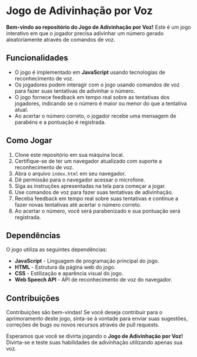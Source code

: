 # Jogo de Adivinhação por Voz

**Bem-vindo ao repositório do Jogo de Adivinhação por Voz!** Este é um jogo interativo em que o jogador precisa adivinhar um número gerado aleatoriamente através de comandos de voz.

## Funcionalidades

- O jogo é implementado em **JavaScript** usando tecnologias de reconhecimento de voz.
- Os jogadores podem interagir com o jogo usando comandos de voz para fazer suas tentativas de adivinhar o número.
- O jogo fornece feedback em tempo real sobre as tentativas dos jogadores, indicando se o número é maior ou menor do que a tentativa atual.
- Ao acertar o número correto, o jogador recebe uma mensagem de parabéns e a pontuação é registrada.

## Como Jogar

1. Clone este repositório em sua máquina local.
2. Certifique-se de ter um navegador atualizado com suporte a reconhecimento de voz.
3. Abra o arquivo `index.html` em seu navegador.
4. Dê permissão para o navegador acessar o microfone.
5. Siga as instruções apresentadas na tela para começar a jogar.
6. Use comandos de voz para fazer suas tentativas de adivinhação.
7. Receba feedback em tempo real sobre suas tentativas e continue a fazer novas tentativas até acertar o número correto.
8. Ao acertar o número, você será parabenizado e sua pontuação será registrada.

## Dependências

O jogo utiliza as seguintes dependências:

- **JavaScript** - Linguagem de programação principal do jogo.
- **HTML** - Estrutura da página web do jogo.
- **CSS** - Estilização e aparência visual do jogo.
- **Web Speech API** - API de reconhecimento de voz do navegador.

## Contribuições

Contribuições são bem-vindas! Se você deseja contribuir para o aprimoramento deste jogo, sinta-se à vontade para enviar suas sugestões, correções de bugs ou novos recursos através de pull requests.

Esperamos que você se divirta jogando o **Jogo de Adivinhação por Voz!** Divirta-se e teste suas habilidades de adivinhação utilizando apenas sua voz.
